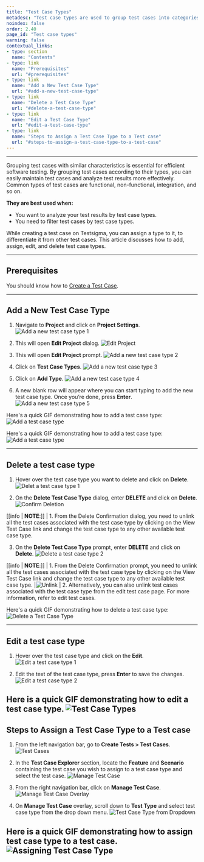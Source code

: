 ```yaml
---
title: "Test Case Types"
metadesc: "Test case types are used to group test cases into categories with similar characteristics. Learn about test case types in Testsigma and how to use them."
noindex: false
order: 2.40
page_id: "Test case types"
warning: false
contextual_links:
- type: section
  name: "Contents"
- type: link
  name: "Prerequisites"
  url: "#prerequisites"
- type: link
  name: "Add a New Test Case Type"
  url: "#add-a-new-test-case-type"
- type: link
  name: "Delete a Test Case Type"
  url: "#delete-a-test-case-type"
- type: link
  name: "Edit a Test Case Type"
  url: "#edit-a-test-case-type"
- type: link
  name: "Steps to Assign a Test Case Type to a Test case"
  url: "#steps-to-assign-a-test-case-type-to-a-test-case"
---
```


---

Grouping test cases with similar characteristics is essential for efficient software testing. By grouping test cases according to their types, you can easily maintain test cases and analyze test results more effectively. Common types of test cases are functional, non-functional, integration, and so on. 

**They are best used when:**
- You want to analyze your test results by test case types.
- You need to filter test cases by test case types.

While creating a test case on Testsigma, you can assign a type to it, to differentiate it from other test cases. This article discusses how to add, assign, edit, and delete test case types. 

---
## **Prerequisites**

You should know how to [Create a Test Case](https://testsigma.com/docs/test-cases/manage/add-edit-delete/). 

---
## **Add a New Test Case Type**
1. Navigate to **Project** and click on **Project Settings**.
![Add a new test case type 1](https://s3.amazonaws.com/static-docs.testsigma.com/new_images/projects/applications/Add_a_new_test_case_type_step_1.png)

2. This will open **Edit Project** dialog. 
![Edit Project](https://s3.amazonaws.com/static-docs.testsigma.com/new_images/projects/applications/tctepp.png)

3. This will open **Edit Project** prompt. 
![Add a new test case type 2](https://s3.amazonaws.com/static-docs.testsigma.com/new_images/projects/applications/Add_a_new_test_case_type_step_2.png)

4. Click on **Test Case Types**.
![Add a new test case type 3](https://s3.amazonaws.com/static-docs.testsigma.com/new_images/projects/applications/Add_a_new_test_case_type_step_3.png)

5. Click on **Add Type**.
![Add a new test case type 4](https://s3.amazonaws.com/static-docs.testsigma.com/new_images/projects/applications/Add_a_new_test_case_type_step_4.png)

6. A new blank row will appear where you can start typing to add the new test case type. Once you’re done, press **Enter**.
![Add a new test case type 5](https://s3.amazonaws.com/static-docs.testsigma.com/new_images/projects/applications/Add_a_new_test_case_type_step_5.png)

Here's a quick GIF demonstrating how to add a test case type: 
![Add a test case type](https://s3.amazonaws.com/static-docs.testsigma.com/new_images/projects/applications/Add_a_Test_Case_Type_1.gif)

Here's a quick GIF demonstrating how to add a test case type: 
![Add a test case type](https://s3.amazonaws.com/static-docs.testsigma.com/new_images/projects/applications/Add_a_Test_Case_Type_1.gif)


---

## **Delete a test case type**
1. Hover over the test case type you want to delete and click on **Delete**.
![Delet a test case type 1](https://s3.amazonaws.com/static-docs.testsigma.com/new_images/projects/applications/Delete_a_new_test_case_type_step_1.png)

2. On the **Delete Test Case Type** dialog, enter **DELETE** and click on **Delete**.
![Confirm Deletion](https://s3.amazonaws.com/static-docs.testsigma.com/new_images/projects/applications/tctdctct.png)

[[info | **NOTE**:]]
| 1. From the Delete Confirmation dialog, you need to unlink all the test cases associated with the test case type by clicking on the View Test Case link and change the test case type to any other available test case type. 

3. On the **Delete Test Case Type** prompt, enter **DELETE** and click on **Delete**.
![Delete a test case type 2](https://s3.amazonaws.com/static-docs.testsigma.com/new_images/projects/applications/Delete_a_new_test_case_type_step_2.png)

[[info | **NOTE**:]]
| 1. From the Delete Confirmation prompt, you need to unlink all the test cases associated with the test case type by clicking on the View Test Case link and change the test case type to any other available test case type. 
|![Unlink](https://s3.amazonaws.com/static-docs.testsigma.com/new_images/projects/applications/Delete_a_test_case_type_note.png)
| 2. Alternatively, you can also unlink test cases associated with the test case type from the edit test case page. For more information, refer to edit test cases.

Here's a quick GIF demonstrating how to delete a test case type:
![Delete a Test Case Type](https://s3.amazonaws.com/static-docs.testsigma.com/new_images/projects/applications/Delete_a_test_case_type.gif)

---

## **Edit a test case type**
1. Hover over the test case type and click on the **Edit**.
![Edit a test case type 1](https://s3.amazonaws.com/static-docs.testsigma.com/new_images/projects/applications/Edit_a_new_test_case_type_step_1.png)

2. Edit the text of the test case type, press **Enter** to save the changes.
![Edit a test case type 2](https://s3.amazonaws.com/static-docs.testsigma.com/new_images/projects/applications/Edit_a_new_test_case_type_step_2.png)

Here is a quick GIF demonstrating how to edit a test case type.
![Test Case Types](https://s3.amazonaws.com/static-docs.testsigma.com/new_images/projects/applications/Edit_a_test_case_type.gif)
---

## **Steps to Assign a Test Case Type to a Test case**
1. From the left navigation bar, go to **Create Tests > Test Cases**.
![Test Cases](https://s3.amazonaws.com/static-docs.testsigma.com/new_images/projects/applications/Assign_a_test_case_to_a_type_1.png)

2. In the **Test Case Explorer** section, locate the **Feature** and **Scenario** containing the test case you wish to assign to a test case type and select the test case. 
![Manage Test Case](https://s3.amazonaws.com/static-docs.testsigma.com/new_images/projects/applications/Assign_a_test_case_to_a_type_2.png)

3. From the right navigation bar, click on **Manage Test Case**.  
![Manage Test Case Overlay](https://s3.amazonaws.com/static-docs.testsigma.com/new_images/projects/applications/Assign_a_test_case_to_a_type_3.png)

4. On **Manage Test Case** overlay, scroll down to **Test Type** and select test case type from the drop down menu.
![Test Case Type from Dropdown](https://s3.amazonaws.com/static-docs.testsigma.com/new_images/projects/applications/Assign_a_test_case_to_a_type_4.1.png)

Here is a quick GIF demonstrating how to assign test case type to a test case.
![Assigning Test Case Type](https://s3.amazonaws.com/static-docs.testsigma.com/new_images/projects/applications/Assign_a_test_case_to_a_test_case_type.gif)
---